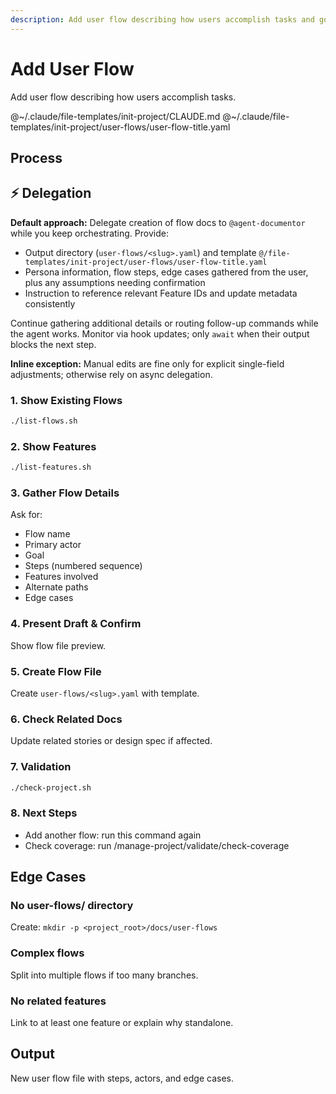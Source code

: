 ```yaml
---
description: Add user flow describing how users accomplish tasks and goals
---
```


# Add User Flow

Add user flow describing how users accomplish tasks.

@~/.claude/file-templates/init-project/CLAUDE.md
@~/.claude/file-templates/init-project/user-flows/user-flow-title.yaml

## Process

## ⚡ Delegation

**Default approach:** Delegate creation of flow docs to `@agent-documentor` while you keep orchestrating. Provide:
- Output directory (`user-flows/<slug>.yaml`) and template `@/file-templates/init-project/user-flows/user-flow-title.yaml`
- Persona information, flow steps, edge cases gathered from the user, plus any assumptions needing confirmation
- Instruction to reference relevant Feature IDs and update metadata consistently

Continue gathering additional details or routing follow-up commands while the agent works. Monitor via hook updates; only `await` when their output blocks the next step.

**Inline exception:** Manual edits are fine only for explicit single-field adjustments; otherwise rely on async delegation.

### 1. Show Existing Flows
```bash
./list-flows.sh
```

### 2. Show Features
```bash
./list-features.sh
```

### 3. Gather Flow Details
Ask for:
- Flow name
- Primary actor
- Goal
- Steps (numbered sequence)
- Features involved
- Alternate paths
- Edge cases

### 4. Present Draft & Confirm
Show flow file preview.

### 5. Create Flow File
Create `user-flows/<slug>.yaml` with template.

### 6. Check Related Docs
Update related stories or design spec if affected.

### 7. Validation
```bash
./check-project.sh
```

### 8. Next Steps
- Add another flow: run this command again
- Check coverage: run /manage-project/validate/check-coverage

## Edge Cases

### No user-flows/ directory
Create: `mkdir -p <project_root>/docs/user-flows`

### Complex flows
Split into multiple flows if too many branches.

### No related features
Link to at least one feature or explain why standalone.

## Output
New user flow file with steps, actors, and edge cases.
